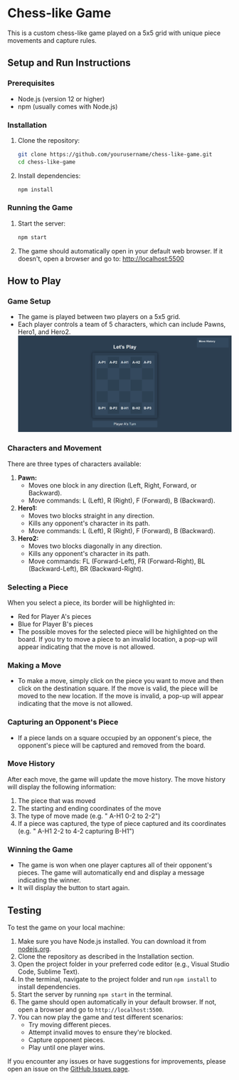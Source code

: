 
# Chess-like Game

This is a custom chess-like game played on a 5x5 grid with unique piece movements and capture rules.

## Setup and Run Instructions

### Prerequisites

- Node.js (version 12 or higher)
- npm (usually comes with Node.js)

### Installation

1. Clone the repository:
   ```sh
   git clone https://github.com/yourusername/chess-like-game.git
   cd chess-like-game
   ```
2. Install dependencies:
   ```sh
   npm install
   ```

### Running the Game

1. Start the server:
   ```sh
   npm start
   ```
2. The game should automatically open in your default web browser. If it doesn't, open a browser and go to:
   [http://localhost:5500](http://localhost:5500)

## How to Play

### Game Setup
- The game is played between two players on a 5x5 grid.
- Each player controls a team of 5 characters, which can include Pawns, Hero1, and Hero2.
  ![Game Board Screenshot](https://github.com/shivani-2909/Shivani-Arora-21BHI10014/blob/main/images/Game-main-page.PNG?raw=true)

### Characters and Movement
There are three types of characters available:
1. **Pawn:**
   - Moves one block in any direction (Left, Right, Forward, or Backward).
   - Move commands: L (Left), R (Right), F (Forward), B (Backward).
2. **Hero1:**
   - Moves two blocks straight in any direction.
   - Kills any opponent's character in its path.
   - Move commands: L (Left), R (Right), F (Forward), B (Backward).
3. **Hero2:**
   - Moves two blocks diagonally in any direction.
   - Kills any opponent's character in its path.
   - Move commands: FL (Forward-Left), FR (Forward-Right), BL (Backward-Left), BR (Backward-Right).
  
### Selecting a Piece
When you select a piece, its border will be highlighted in:

- Red for Player A's pieces
- Blue for Player B's pieces
- The possible moves for the selected piece will be highlighted on the board. If you try to move a piece to an invalid location, a pop-up will appear indicating that the move is not allowed.

### Making a Move
- To make a move, simply click on the piece you want to move and then click on the destination square. If the move is valid, the piece will be moved to the new location. If the move is invalid, a pop-up will appear indicating that the move is not allowed.

### Capturing an Opponent's Piece
- If a piece lands on a square occupied by an opponent's piece, the opponent's piece will be captured and removed from the board. 

### Move History
After each move, the game will update the move history. The move history will display the following information:

1. The piece that was moved
2. The starting and ending coordinates of the move
3. The type of move made (e.g. " A-H1 0-2 to 2-2")
4. If a piece was captured, the type of piece captured and its coordinates (e.g. " A-H1 2-2 to 4-2 capturing B-H1")

### Winning the Game
- The game is won when one player captures all of their opponent's pieces. The game will automatically end and display a message indicating the winner.
- It will display the button to start again.


## Testing

To test the game on your local machine:

1. Make sure you have Node.js installed. You can download it from [nodejs.org](https://nodejs.org/).
2. Clone the repository as described in the Installation section.
3. Open the project folder in your preferred code editor (e.g., Visual Studio Code, Sublime Text).
4. In the terminal, navigate to the project folder and run `npm install` to install dependencies.
5. Start the server by running `npm start` in the terminal.
6. The game should open automatically in your default browser. If not, open a browser and go to `http://localhost:5500`.
7. You can now play the game and test different scenarios:
   - Try moving different pieces.
   - Attempt invalid moves to ensure they're blocked.
   - Capture opponent pieces.
   - Play until one player wins.

If you encounter any issues or have suggestions for improvements, please open an issue on the [GitHub Issues page](https://github.com/yourusername/chess-like-game/issues).
